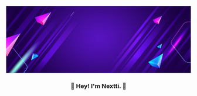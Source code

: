 <img src="/images/98de2fb3c263d038a950613564147c10.jpg"/>

<h3 align="center">🚀 Hey! I'm Nextti. 🚀</h3>
